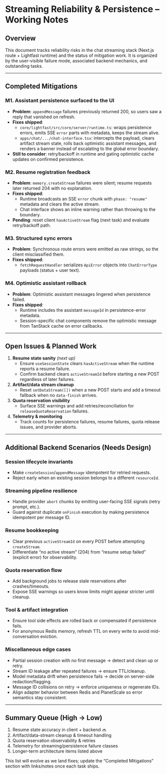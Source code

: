 # Streaming Reliability & Persistence – Working Notes

## Overview
This document tracks reliability risks in the chat streaming stack (Next.js route + Lightfast runtime) and the status of mitigation work. It is organized by the user-visible failure mode, associated backend mechanics, and outstanding tasks.

---

## Completed Mitigations
### M1. Assistant persistence surfaced to the UI
- **Problem**: `appendMessage` failures previously returned 200, so users saw a reply that vanished on refresh.
- **Fixes shipped**:
  - `core/lightfast/src/core/server/runtime.ts`: wraps persistence errors, emits SSE `error` parts with metadata, keeps the stream alive.
  - `apps/chat/.../chat-interface.tsx`: intercepts the payload, clears artifact stream state, rolls back optimistic assistant messages, and renders a banner instead of escalating to the global error boundary.
- **Still to consider**: retry/backoff in runtime and gating optimistic cache updates on confirmed persistence.

### M2. Resume registration feedback
- **Problem**: `memory.createStream` failures were silent; resume requests later returned 204 with no explanation.
- **Fixes shipped**:
  - Runtime broadcasts an SSE `error` chunk with `phase: "resume"` metadata and clears the active stream.
  - Chat interface shows an inline warning rather than throwing to the boundary.
- **Pending**: reset client `hasActiveStream` flag (next task) and evaluate retry/backoff path.

### M3. Structured sync errors
- **Problem**: Synchronous route errors were emitted as raw strings, so the client misclassified them.
- **Fixes shipped**:
  - `fetchRequestHandler` serializes `ApiError` objects into `ChatErrorType` payloads (status + user text).

### M4. Optimistic assistant rollback
- **Problem**: Optimistic assistant messages lingered when persistence failed.
- **Fixes shipped**:
  - Runtime includes the assistant `messageId` in persistence-error metadata.
  - Session-specific chat components remove the optimistic message from TanStack cache on error callbacks.

---

## Open Issues & Planned Work
1. **Resume state sanity** *(next up)*
   - Ensure `useSessionState` clears `hasActiveStream` when the runtime reports a resume failure.
   - Confirm backend clears `activeStreamId` before starting a new POST regardless of later failures.
2. **Artifact/data stream cleanup**
   - Reset `setDataStream([])` when a new POST starts and add a timeout fallback when no `data-finish` arrives.
3. **Quota reservation visibility**
   - Surface SSE warnings and add retries/reconciliation for `releaseQuotaReservation` failures.
4. **Telemetry & monitoring**
   - Track counts for persistence failures, resume failures, quota release issues, and provider aborts.

---

## Additional Backend Scenarios (Needs Design)
### Session lifecycle invariants
- Make `createSession`/`appendMessage` idempotent for retried requests.
- Reject early when an existing session belongs to a different `resourceId`.

### Streaming pipeline resilience
- Handle provider `abort` chunks by emitting user-facing SSE signals (retry prompt, etc.).
- Guard against duplicate `onFinish` execution by making persistence idempotent per message ID.

### Resume bookkeeping
- Clear previous `activeStreamId` on every POST before attempting `createStream`.
- Differentiate “no active stream” (204) from “resume setup failed” (explicit error) for observability.

### Quota reservation flow
- Add background jobs to release stale reservations after crashes/timeouts.
- Expose SSE warnings so users know limits might appear stricter until cleanup.

### Tool & artifact integration
- Ensure tool side effects are rolled back or compensated if persistence fails.
- For anonymous Redis memory, refresh TTL on every write to avoid mid-conversation eviction.

### Miscellaneous edge cases
- Partial session creation with no first message → detect and clean up or retry.
- Stream ID leakage after repeated failures → ensure TTL/cleanup.
- Model metadata drift when persistence fails → decide on server-side redaction/flagging.
- Message ID collisions on retry → enforce uniqueness or regenerate IDs.
- Align adapter behavior between Redis and PlanetScale so error semantics stay consistent.

---

## Summary Queue (High → Low)
1. Resume state accuracy in client + backend 🔜
2. Artifact/data-stream cleanup & timeout handling
3. Quota reservation observability & retries
4. Telemetry for streaming/persistence failure classes
5. Longer-term architecture items listed above

This list will evolve as we land fixes; update the “Completed Mitigations” section with links/notes once each task ships.
